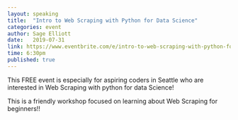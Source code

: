 ```yaml
---
layout: speaking
title:  "Intro to Web Scraping with Python for Data Science"
categories: event
author: Sage Elliott
date:   2019-07-31
link: https://www.eventbrite.com/e/intro-to-web-scraping-with-python-for-data-science-free-tickets-66410825567
time: 6:30pm
published: true
---
```


This FREE event is especially for aspiring coders in Seattle who are interested in Web Scraping with python for data Science!

This is a friendly workshop focused on learning about Web Scraping for beginners!!
